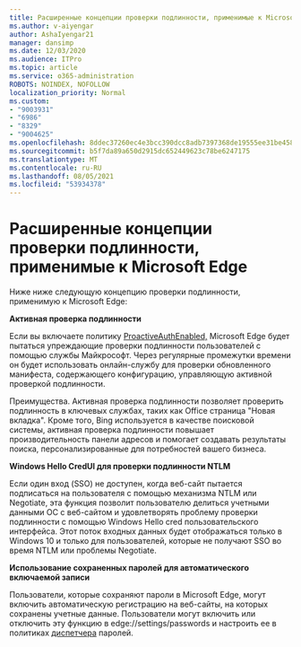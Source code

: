 ```yaml
---
title: Расширенные концепции проверки подлинности, применимые к Microsoft Edge
ms.author: v-aiyengar
author: AshaIyengar21
manager: dansimp
ms.date: 12/03/2020
ms.audience: ITPro
ms.topic: article
ms.service: o365-administration
ROBOTS: NOINDEX, NOFOLLOW
localization_priority: Normal
ms.custom:
- "9003931"
- "6986"
- "8329"
- "9004625"
ms.openlocfilehash: 8ddec37260ec4e3bcc390dcc8adb7397368de19555ee31be458be033d3886386
ms.sourcegitcommit: b5f7da89a650d2915dc652449623c78be6247175
ms.translationtype: MT
ms.contentlocale: ru-RU
ms.lasthandoff: 08/05/2021
ms.locfileid: "53934378"
---
```

# <a name="advanced-authentication-concepts-applicable-to-microsoft-edge"></a>Расширенные концепции проверки подлинности, применимые к Microsoft Edge

Ниже ниже следующую концепцию проверки подлинности, применимую к Microsoft Edge:

**Активная проверка подлинности**

Если вы включаете политику [ProactiveAuthEnabled,](https://go.microsoft.com/fwlink/?linkid=2134621) Microsoft Edge будет пытаться упреждающие проверки подлинности пользователей с помощью службы Майкрософт. Через регулярные промежутки времени он будет использовать онлайн-службу для проверки обновленного манифеста, содержающего конфигурацию, управляющую активной проверкой подлинности.

Преимущества. Активная проверка подлинности позволяет проверить подлинность в ключевых службах, таких как Office страница "Новая вкладка". Кроме того, Bing используется в качестве поисковой системы, активная проверка подлинности повышает производительность панели адресов и помогает создавать результаты поиска, персонализированные для потребностей вашего бизнеса.

**Windows Hello CredUI для проверки подлинности NTLM**

Если один вход (SSO) не доступен, когда веб-сайт пытается подписаться на пользователя с помощью механизма NTLM или Negotiate, эта функция позволит пользователю делиться учетными данными ОС с веб-сайтом и удовлетворять проблему проверки подлинности с помощью Windows Hello cred пользовательского интерфейса. Этот поток входных данных будет отображаться только в Windows 10 и только для пользователей, которые не получают SSO во время NTLM или проблемы Negotiate.

**Использование сохраненных паролей для автоматического включаемой записи**

Пользователи, которые сохраняют пароли в Microsoft Edge, могут включить автоматическую регистрацию на веб-сайты, на которых сохранены учетные данные. Пользователи могут включить или отключить эту функцию в edge://settings/passwords и настроить ее в политиках [диспетчера](https://go.microsoft.com/fwlink/?linkid=2134622) паролей.
